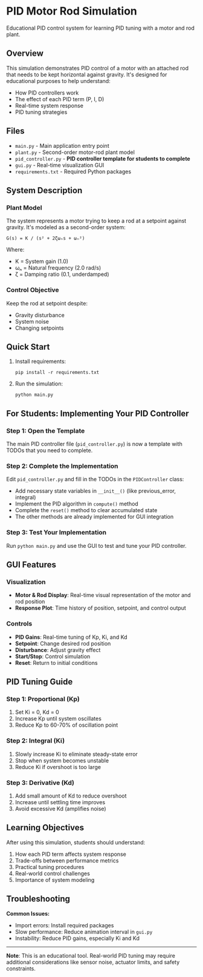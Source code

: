 # PID Motor Rod Simulation

Educational PID control system for learning PID tuning with a motor and rod plant.

## Overview

This simulation demonstrates PID control of a motor with an attached rod that needs to be kept horizontal against gravity. It's designed for educational purposes to help understand:

- How PID controllers work
- The effect of each PID term (P, I, D)
- Real-time system response
- PID tuning strategies

## Files

- `main.py` - Main application entry point
- `plant.py` - Second-order motor-rod plant model
- `pid_controller.py` - **PID controller template for students to complete**
- `gui.py` - Real-time visualization GUI
- `requirements.txt` - Required Python packages

## System Description

### Plant Model
The system represents a motor trying to keep a rod at a setpoint against gravity. It's modeled as a second-order system:

```
G(s) = K / (s² + 2ζωₙs + ωₙ²)
```

Where:
- K = System gain (1.0)
- ωₙ = Natural frequency (2.0 rad/s)
- ζ = Damping ratio (0.1, underdamped)

### Control Objective
Keep the rod at setpoint despite:
- Gravity disturbance
- System noise
- Changing setpoints

## Quick Start

1. Install requirements:
   ```
   pip install -r requirements.txt
   ```

2. Run the simulation:
   ```
   python main.py
   ```

## For Students: Implementing Your PID Controller

### Step 1: Open the Template
The main PID controller file (`pid_controller.py`) is now a template with TODOs that you need to complete.

### Step 2: Complete the Implementation
Edit `pid_controller.py` and fill in the TODOs in the `PIDController` class:
- Add necessary state variables in `__init__()` (like previous_error, integral)
- Implement the PID algorithm in `compute()` method
- Complete the `reset()` method to clear accumulated state
- The other methods are already implemented for GUI integration

### Step 3: Test Your Implementation
Run `python main.py` and use the GUI to test and tune your PID controller.


## GUI Features

### Visualization
- **Motor & Rod Display**: Real-time visual representation of the motor and rod position
- **Response Plot**: Time history of position, setpoint, and control output

### Controls
- **PID Gains**: Real-time tuning of Kp, Ki, and Kd
- **Setpoint**: Change desired rod position
- **Disturbance**: Adjust gravity effect
- **Start/Stop**: Control simulation
- **Reset**: Return to initial conditions

## PID Tuning Guide

### Step 1: Proportional (Kp)
1. Set Ki = 0, Kd = 0
2. Increase Kp until system oscillates
3. Reduce Kp to 60-70% of oscillation point

### Step 2: Integral (Ki)
1. Slowly increase Ki to eliminate steady-state error
2. Stop when system becomes unstable
3. Reduce Ki if overshoot is too large

### Step 3: Derivative (Kd)
1. Add small amount of Kd to reduce overshoot
2. Increase until settling time improves
3. Avoid excessive Kd (amplifies noise)

## Learning Objectives

After using this simulation, students should understand:
1. How each PID term affects system response
2. Trade-offs between performance metrics
3. Practical tuning procedures
4. Real-world control challenges
5. Importance of system modeling

## Troubleshooting

**Common Issues:**
- Import errors: Install required packages
- Slow performance: Reduce animation interval in `gui.py`
- Instability: Reduce PID gains, especially Ki and Kd

---

**Note**: This is an educational tool. Real-world PID tuning may require additional considerations like sensor noise, actuator limits, and safety constraints.
